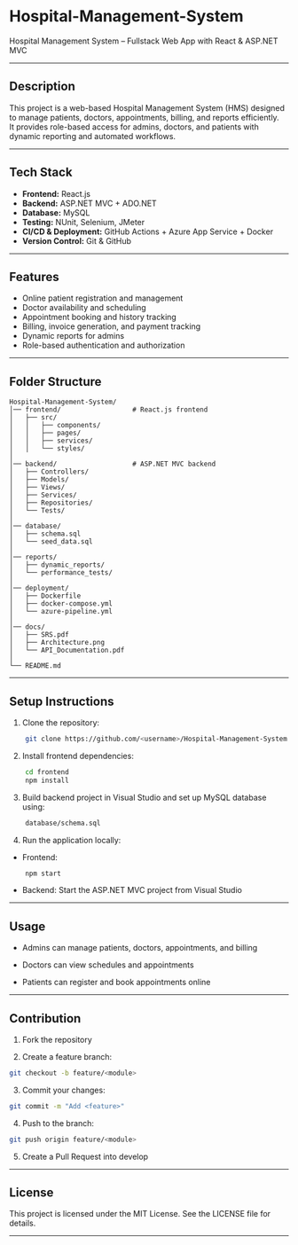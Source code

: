 # Hospital-Management-System

Hospital Management System – Fullstack Web App with React & ASP.NET MVC

---

## **Description**
This project is a web-based Hospital Management System (HMS) designed to manage patients, doctors, appointments, billing, and reports efficiently.  
It provides role-based access for admins, doctors, and patients with dynamic reporting and automated workflows.

---

## **Tech Stack**
- **Frontend:** React.js  
- **Backend:** ASP.NET MVC + ADO.NET  
- **Database:** MySQL  
- **Testing:** NUnit, Selenium, JMeter  
- **CI/CD & Deployment:** GitHub Actions + Azure App Service + Docker  
- **Version Control:** Git & GitHub  

---

## **Features**
- Online patient registration and management  
- Doctor availability and scheduling  
- Appointment booking and history tracking  
- Billing, invoice generation, and payment tracking  
- Dynamic reports for admins  
- Role-based authentication and authorization  

---

## **Folder Structure**

```
Hospital-Management-System/
│── frontend/                  # React.js frontend
│   ├── src/
│   │   ├── components/
│   │   ├── pages/
│   │   ├── services/
│   │   └── styles/
│
│── backend/                   # ASP.NET MVC backend
│   ├── Controllers/
│   ├── Models/
│   ├── Views/
│   ├── Services/
│   ├── Repositories/
│   └── Tests/
│
│── database/
│   ├── schema.sql
│   └── seed_data.sql
│
│── reports/
│   ├── dynamic_reports/
│   └── performance_tests/
│
│── deployment/
│   ├── Dockerfile
│   ├── docker-compose.yml
│   └── azure-pipeline.yml
│
│── docs/
│   ├── SRS.pdf
│   ├── Architecture.png
│   └── API_Documentation.pdf
│
└── README.md
```
---

## **Setup Instructions**
1. Clone the repository:
```bash
    git clone https://github.com/<username>/Hospital-Management-System.git
```

2. Install frontend dependencies:

```bash
    cd frontend
    npm install
```

3. Build backend project in Visual Studio and set up MySQL database using:

```bash
    database/schema.sql
```

4. Run the application locally:

- Frontend: 
```bash
    npm start
```

- Backend: Start the ASP.NET MVC project from Visual Studio

---

## **Usage**

- Admins can manage patients, doctors, appointments, and billing

- Doctors can view schedules and appointments

- Patients can register and book appointments online

---

## **Contribution**

1. Fork the repository

2. Create a feature branch:

```bash
git checkout -b feature/<module>
```

3. Commit your changes:

```bash
git commit -m "Add <feature>"
```

4. Push to the branch:

```bash
git push origin feature/<module>
```

5. Create a Pull Request into develop

---

## **License**

This project is licensed under the MIT License. See the LICENSE
 file for details.


---